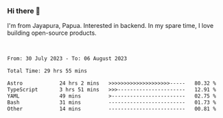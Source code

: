 ### Hi there 👋

I'm from Jayapura, Papua. Interested in backend. In my spare time, I love building open-source products.

<br>

 
 <!--START_SECTION:waka-->

```txt
From: 30 July 2023 - To: 06 August 2023

Total Time: 29 hrs 55 mins

Astro            24 hrs 2 mins   >>>>>>>>>>>>>>>>>>>>-----   80.32 %
TypeScript       3 hrs 51 mins   >>>----------------------   12.91 %
YAML             49 mins         >------------------------   02.75 %
Bash             31 mins         -------------------------   01.73 %
Other            14 mins         -------------------------   00.81 %
```

<!--END_SECTION:waka-->
